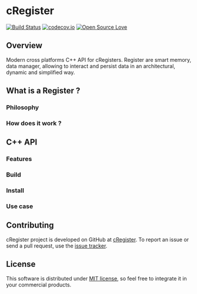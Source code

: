 # cRegister

[![Build Status](https://travis-ci.org/j-bruel/badges.svg?branch=master)](https://travis-ci.org/j-bruel/badges)
[![codecov.io](https://codecov.io/github/j-bruel/badges/coverage.svg?branch=master)](https://codecov.io/github/j-bruel/badges?branch=master)
[![Open Source Love](https://badges.frapsoft.com/os/mit/mit.svg?v=102)](https://github.com/j-bruel/cRegister/blob/master/LICENSE)

## Overview

Modern cross platforms C++ API for cRegisters. Register are smart memory, data manager, allowing to interact and persist data in an architectural, dynamic and simplified way.

## What is a Register ?

### Philosophy

### How does it work ?

## C++ API

### Features

### Build

### Install

### Use case

## Contributing

cRegister project is developed on GitHub at [cRegister](https://github.com/j-bruel/cRegister).
To report an issue or send a pull request, use the [issue tracker](https://github.com/j-bruel/cRegister/issues).

## License

This software is distributed under [MIT license](http://www.opensource.org/licenses/mit-license.php), so feel free to integrate it in your commercial products.
